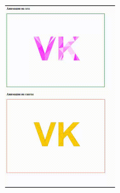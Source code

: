 

![alt text](https://github.com/MokusM/triangles-animation/blob/master/src/img/preview.gif?raw=true)
